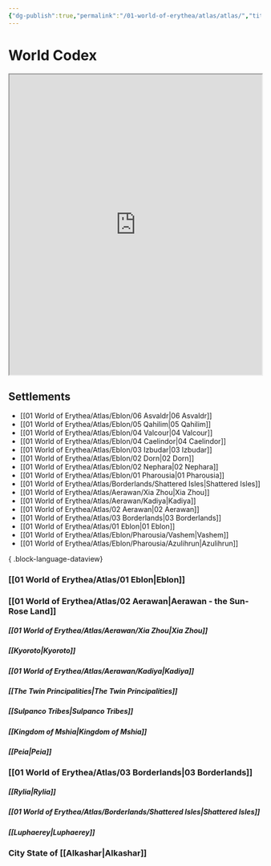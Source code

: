 ```yaml
---
{"dg-publish":true,"permalink":"/01-world-of-erythea/atlas/atlas/","title":"Atlas","pinned":true,"tags":["homepages","WIP"],"noteIcon":"scroll"}
---
```


# World Codex

<iframe src="https://www.worldanvil.com/w/erythea-esurielt/map/f7062fca-79e4-49ad-8aad-f684554b9270" width="100%" height="600"></iframe>


## Settlements
- [[01 World of Erythea/Atlas/Eblon/06 Asvaldr\|06 Asvaldr]]
- [[01 World of Erythea/Atlas/Eblon/05 Qahilim\|05 Qahilim]]
- [[01 World of Erythea/Atlas/Eblon/04 Valcour\|04 Valcour]]
- [[01 World of Erythea/Atlas/Eblon/04 Caelindor\|04 Caelindor]]
- [[01 World of Erythea/Atlas/Eblon/03 Izbudar\|03 Izbudar]]
- [[01 World of Erythea/Atlas/Eblon/02 Dorn\|02 Dorn]]
- [[01 World of Erythea/Atlas/Eblon/02 Nephara\|02 Nephara]]
- [[01 World of Erythea/Atlas/Eblon/01 Pharousia\|01 Pharousia]]
- [[01 World of Erythea/Atlas/Borderlands/Shattered Isles\|Shattered Isles]]
- [[01 World of Erythea/Atlas/Aerawan/Xia Zhou\|Xia Zhou]]
- [[01 World of Erythea/Atlas/Aerawan/Kadiya\|Kadiya]]
- [[01 World of Erythea/Atlas/02 Aerawan\|02 Aerawan]]
- [[01 World of Erythea/Atlas/03 Borderlands\|03 Borderlands]]
- [[01 World of Erythea/Atlas/01 Eblon\|01 Eblon]]
- [[01 World of Erythea/Atlas/Eblon/Pharousia/Vashem\|Vashem]]
- [[01 World of Erythea/Atlas/Eblon/Pharousia/Azulihrun\|Azulihrun]]

{ .block-language-dataview}


### [[01 World of Erythea/Atlas/01 Eblon\|Eblon]]


### [[01 World of Erythea/Atlas/02 Aerawan\|Aerawan - the Sun-Rose Land]]
##### [[01 World of Erythea/Atlas/Aerawan/Xia Zhou\|Xia Zhou]]
##### [[Kyoroto\|Kyoroto]]
##### [[01 World of Erythea/Atlas/Aerawan/Kadiya\|Kadiya]]
##### [[The Twin Principalities\|The Twin Principalities]]
##### [[Sulpanco Tribes\|Sulpanco Tribes]]
##### [[Kingdom of Mshia\|Kingdom of Mshia]]
##### [[Peia\|Peia]]

### [[01 World of Erythea/Atlas/03 Borderlands\|03 Borderlands]]
##### [[Rylia\|Rylia]]
##### [[01 World of Erythea/Atlas/Borderlands/Shattered Isles\|Shattered Isles]]
##### [[Luphaerey\|Luphaerey]]

### City State of [[Alkashar\|Alkashar]]

